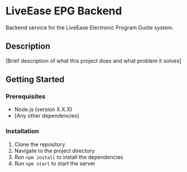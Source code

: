 # LiveEase EPG Backend

Backend service for the LiveEase Electronic Program Guide system.

## Description

[Brief description of what this project does and what problem it solves]

## Getting Started

### Prerequisites

- Node.js (version X.X.X)
- [Any other dependencies]

### Installation

1. Clone the repository
2. Navigate to the project directory
3. Run `npm install` to install the dependencies
4. Run `npm start` to start the server
